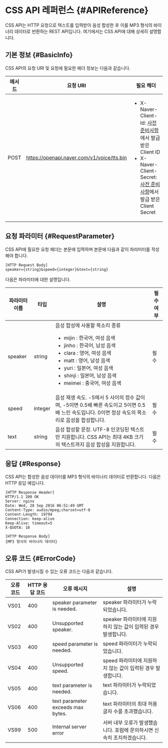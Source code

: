 # CSS API 레퍼런스 {#APIReference}
CSS API는 HTTP 요청으로 텍스트를 입력받아 음성 합성한 후 이를 MP3 형식의 바이너리 데이터로 반환하는 REST API입니다. 여기에서는 CSS API에 대해 상세히 설명합니다.

## 기본 정보 {#BasicInfo}
CSS API의 요청 URI 및 요청에 필요한 헤더 정보는 다음과 같습니다.

| 메서드 | 요청 URI                            | 필요 헤더                                     |
|------|------------------------------------|---------------------------------------------|
| POST | https://openapi.naver.com/v1/voice/tts.bin | <ul><li>X-Naver-Client-Id: <a href="#Preparation">사전 준비사항</a>에서 발급받은 Client ID</li><li>X-Naver-Client-Secret: <a href="#Preparation">사전 준비사항</a>에서 발급 받은 Client Secret</li></ul> |

## 요청 파라미터 {#RequestParameter}
CSS API에 필요한 요청 헤더는 본문에 입력하며 본문에 다음과 같이 파라미터를 작성해야 합니다.

```
[HTTP Request Body]
speaker={string}&speed={integer}&text={string}
```

다음은 파라미터에 대한 설명입니다.

| 파라미터 이름 | 타입     | 설명                                                       | 필수 여부 |
|------------|---------|----------------------------------------------------------|---------|
| speaker    | string  | 음성 합성에 사용할 목소리 종류 <ul><li>mijin : 한국어, 여성 음색</li> <li>jinho : 한국어, 남성 음색</li> <li>clara : 영어, 여성 음색</li> <li>matt : 영어, 남성 음색</li> <li>yuri : 일본어, 여성 음색</li><li>shinji : 일본어, 남성 음색</li> <li>meimei : 중국어, 여성 음색</li></ul> | 필수 |
| speed      | integer | 음성 재생 속도. -5에서 5 사이의 정수 값이며, -5이면 0.5배 빠른 속도이고 5이면 0.5배 느린 속도입니다. 0이면 정상 속도의 목소리로 음성을 합성합니다.      | 필수 |
| text       | string  | 음성 합성할 문장. UTF-8 인코딩된 텍스트만 지원합니다. CSS API는 최대 4KB 크기의 텍스트까지 음성 합성을 지원합니다. | 필수 |


## 응답 {#Response}
CSS API는 합성한 음성 데이터를 MP3 형식의 바이너리 데이터로 반환합니다. 다음은 HTTP 응답 예입니다.
```
[HTTP Response Header]
HTTP/1.1 200 OK
Server: nginx
Date: Wed, 28 Sep 2016 06:51:49 GMT
Content-Type: audio/mpeg;charset=utf-8
Content-Length: 19794
Connection: keep-alive
Keep-Alive: timeout=5
X-QUOTA: 10

[HTTP Response Body]
{MP3 형식의 바이너리 데이터}
```

## 오류 코드 {#ErrorCode}
CSS API가 발생시킬 수 있는 오류 코드는 다음과 같습니다.

| 오류 코드 | HTTP 응답 코드 | 오류 메시지                         | 설명                                                   |
|---------|-------------|-----------------------------------|-------------------------------------------------------|
| VS01    | 400         | speaker parameter is needed.      | speaker 파라미터가 누락되었습니다.                           |
| VS02    | 400         | Unsupported speaker.              | speaker 파라미터에 지원하지 않는 값이 입력된 경우 발생합니다.      |
| VS03    | 400         | speed parameter is needed.        | speed 파라미터가 누락되었습니다.                             |
| VS04    | 400         | Unsupported speed.                | speed 파라미터에 지원하지 않는 값이 입력된 경우 발생합니다.        |
| VS05    | 400         | text parameter is needed.         | text 파라미터가 누락되었습니다.                              |
| VS06    | 400         | text parameter exceeds max bytes. | text 파라미터의 최대 허용 글자 수를 초과했습니다.                |
| VS99    | 500         | Internal server error             | 서버 내부 오류가 발생했습니다. 포럼에 문의하시면 신속히 조치하겠습니다. |
